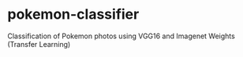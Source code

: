 # pokemon-classifier
 Classification of Pokemon photos using VGG16 and Imagenet Weights (Transfer Learning)
